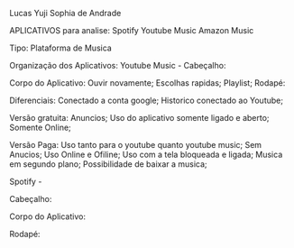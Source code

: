Lucas Yuji 
Sophia de Andrade

APLICATIVOS para analise:
Spotify
Youtube Music
Amazon Music

Tipo: Plataforma de Musica

Organização dos Aplicativos: 
Youtube Music - 
  Cabeçalho:
    
  Corpo do Aplicativo:
    Ouvir novamente;
    Escolhas rapidas;
    Playlist;
  Rodapé:
    
Diferenciais: 
 Conectado a conta google;
 Historico conectado ao Youtube;
 
Versão gratuita:
  Anuncios;
  Uso do aplicativo somente ligado e aberto;
  Somente Online;

Versão Paga:
  Uso tanto para o youtube quanto youtube music;
  Sem Anucios;
  Uso Online e Ofiline;
  Uso com a tela bloqueada e ligada;
  Musica em segundo plano;
  Possibilidade de baixar a musica;
  
Spotify -

 Cabeçalho:
    
 Corpo do Aplicativo:
 
 Rodapé:
    
  
  
  
  
  
